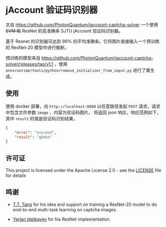 # jAccount 验证码识别器

叉自 https://github.com/PhotonQuantum/jaccount-captcha-solver
一个使用 ~~SVM 和~~ ResNet 的高准确率 SJTU jAccount 验证码识别器。

基于 Resnet 的识别器可达到 99% 的平均准确率。它将图片直接输入一个预训练的 ResNet-20 模型中进行推断。

预训练的模型来自 https://github.com/PhotonQuantum/jaccount-captcha-solver/releases/tag/v1.1 ，使用 `onnxruntime/tools/python/remove_initializer_from_input.py` 进行了重生成。

## 使用

使用 docker 部署，向 `http://localhost:8080` 以任意路径发起 `POST` 请求，请求中包含文件参数 `image` ，内容为验证码图片。
将返回 json 响应，响应范例如下，其中 `result` 的值是验证码识别结果。
```json
{
    "error": "succeed",
    "result": "gbmke"
}
```

## 许可证

This project is licensed under the Apache License 2.0 - see the [LICENSE](LICENSE) file for details

## 鸣谢

- [T.T. Tang](https://github.com/ElectronicElephant) for his idea and support on training a ResNet-20 model 
to do end-to-end multi-task learning on captcha images.

- [Yerlan Idelbayev](https://github.com/akamaster) for his ResNet implementation.
